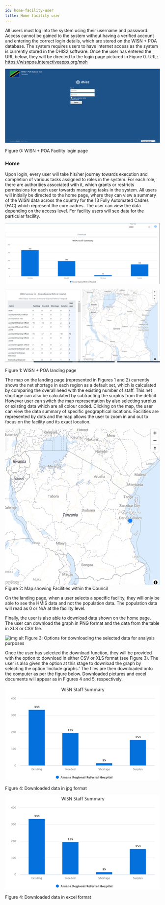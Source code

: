 ```yaml
---
id: home-facility-user
title: Home facility user
---
```


All users must log into the system using their username and password. Access cannot be gained to the system without having a verified account and entering the correct login details, which are stored on the WISN + POA database. The system requires users to have internet access as the system is currently stored in the DHIS2 software. Once the user has entered the URL below, they will be directed to the login page pictured in Figure 0.
URL: https://wisnpoa.interactiveapps.org/moh

![img alt](/img/user_home.png)

Figure 0: WISN + POA Facility login page

### Home

Upon login, every user will take his/her journey towards execution and completion of various tasks assigned to roles in the system. For each role, there are authorities associated with it, which grants or restricts permissions for each user towards managing tasks in the system. All users will initially be directed to the home page, where they can view a summary of the WISN data across the country for the 13 Fully Automated Cadres (FAC) which represent the core cadres. The user can view the data depending on the access level. For facility users will see data for the particular facility.

![img alt](/img/user_home2.png)

![img alt](/img/user_home3.png)

Figure 1: WISN + POA landing page

The map on the landing page (represented in Figures 1 and 2) currently shows the net shortage in each region as a default set, which is calculated by comparing the overall need with the existing number of staff. This net shortage can also be calculated by subtracting the surplus from the deficit. However user can switch the map representation by also selecting surplus or existing data which are all colour coded. Clicking on the map, the user can view the data summary of specific geographical locations. Facilities are represented by dots and the map allows the user to zoom in and out to focus on the facility and its exact location.

![img alt](/img/user_home4.png)
Figure 2: Map showing Facilities within the Council

On the landing page, when a user selects a specific facility, they will only be able to see the HMIS data and not the population data. The population data will read as 0 or N/A at the facility level.

Finally, the user is also able to download data shown on the home page. The user can download the graph in PNG format and the data from the table in XLS or CSV file.

![img alt](/img/user_home5.png)
Figure 3: Options for downloading the selected data for analysis purposes

Once the user has selected the download function, they will be provided with the option to download in either CSV or XLS format (see Figure 3). The user is also given the option at this stage to download the graph by selecting the option ‘include graphs.’ The files are then downloaded onto the computer as per the figure below. Downloaded pictures and excel documents will appear as in Figures 4 and 5, respectively.

![img alt](/img/user_home6.png)

Figure 4: Downloaded data in jpg format

![img alt](/img/user_home6.png)

Figure 4: Downloaded data in excel format
